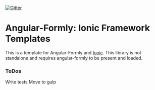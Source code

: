 [![Gitter](https://badges.gitter.im/Join%20Chat.svg)](https://gitter.im/formly-js/angular-formly?utm_source=badge&utm_medium=badge&utm_campaign=pr-badge&utm_content=badge)

# Angular-Formly: Ionic Framework Templates

This is a template for Angular-Formly and [Ionic](http://ionicframework.com/). This library is not standalone and requires angular-formly to be present and loaded.



### ToDos

Write tests
Move to gulp

